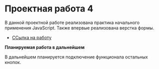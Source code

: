 # Проектная работа 4

В данной проектной работе реализована практика начального применения JavaScript.
Также впервые реализована верстка формы.


* [ССылка на работу](https://batkich.github.io/mesto/index.html)

**Планируемая работа в дальнейшем**

В дальнейшем планируется подключение функционала остальных кнопок.
